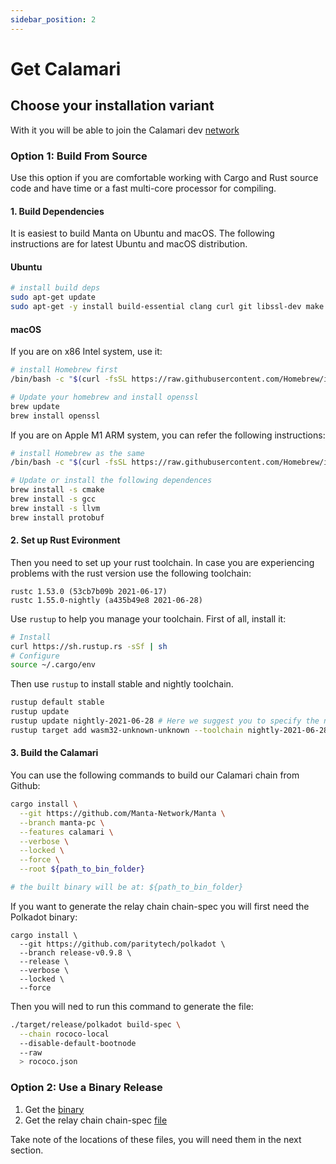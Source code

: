 ```yaml
---
sidebar_position: 2
---
```


# Get Calamari

## Choose your installation variant

With it you will be able to join the Calamari dev [network](https://telemetry.manta.systems/#/Calamari-Parachain%20Development)

### Option 1: Build From Source

Use this option if you are comfortable working with Cargo and Rust source code and have time or a fast multi-core processor for compiling.

#### **1. Build Dependencies**

It is easiest to build Manta on Ubuntu and macOS. The following instructions are for latest Ubuntu and macOS distribution.

#### **Ubuntu**

```bash
# install build deps
sudo apt-get update
sudo apt-get -y install build-essential clang curl git libssl-dev make pkg-config
```

#### **macOS**

If you are on x86 Intel system, use it:

```bash
# install Homebrew first
/bin/bash -c "$(curl -fsSL https://raw.githubusercontent.com/Homebrew/install/master/install.sh)"

# Update your homebrew and install openssl
brew update
brew install openssl
```

If you are on Apple M1 ARM system, you can refer the following instructions:

```bash
# install Homebrew as the same
/bin/bash -c "$(curl -fsSL https://raw.githubusercontent.com/Homebrew/install/HEAD/install.sh)"

# Update or install the following dependences
brew install -s cmake
brew install -s gcc
brew install -s llvm
brew install protobuf
```

#### **2. Set up Rust Evironment**

Then you need to set up your rust toolchain. In case you are experiencing problems with the rust version use the following toolchain:

```
rustc 1.53.0 (53cb7b09b 2021-06-17)
rustc 1.55.0-nightly (a435b49e8 2021-06-28)
```

Use `rustup` to help you manage your toolchain. First of all, install it:

```bash
# Install
curl https://sh.rustup.rs -sSf | sh
# Configure
source ~/.cargo/env
```

Then use `rustup` to install stable and nightly toolchain.

```bash
rustup default stable
rustup update
rustup update nightly-2021-06-28 # Here we suggest you to specify the nightly version
rustup target add wasm32-unknown-unknown --toolchain nightly-2021-06-28
```

#### **3. Build the Calamari**

You can use the following commands to build our Calamari chain from Github:

```bash
cargo install \
  --git https://github.com/Manta-Network/Manta \
  --branch manta-pc \
  --features calamari \
  --verbose \
  --locked \
  --force \
  --root ${path_to_bin_folder}

# the built binary will be at: ${path_to_bin_folder}
```

If you want to generate the relay chain chain-spec you will first need the Polkadot binary:

```
cargo install \
  --git https://github.com/paritytech/polkadot \
  --branch release-v0.9.8 \
  --release \
  --verbose \
  --locked \
  --force
```

Then you will ned to run this command to generate the file:

```bash
./target/release/polkadot build-spec \
  --chain rococo-local
  --disable-default-bootnode
  --raw
  > rococo.json
```

### Option 2: Use a Binary Release

1. Get the [binary](https://github.com/Manta-Network/Manta/releases/download/v3.0.0-b63b2d2/calamari-pc)
2. Get the relay chain chain-spec [file](https://github.com/Manta-Network/Manta/releases/download/v3.0.0-b63b2d2/rococo.json)

Take note of the locations of these files, you will need them in the next section.
